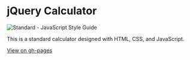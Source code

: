 # jQuery Calculator

<img src="https://img.shields.io/badge/code_style-standard-brightgreen.svg" alt="Standard - JavaScript Style Guide">

This is a standard calculator designed with HTML, CSS, and JavaScript.

[View on gh-pages](https://jennypenfield.github.io/jquery-calculator/)

